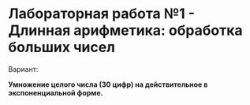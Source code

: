 # Лабораторная работа №1 - Длинная арифметика: обработка больших чисел

Вариант: 

**Умножение целого числа (30 цифр) на действительное в экспоненциальной форме.**